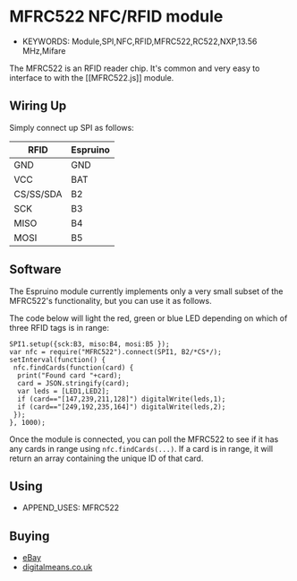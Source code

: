 <!--- Copyright (c) 2015 Gordon Williams, Pur3 Ltd. See the file LICENSE for copying permission. -->
MFRC522 NFC/RFID module
==================

* KEYWORDS: Module,SPI,NFC,RFID,MFRC522,RC522,NXP,13.56 MHz,Mifare

The MFRC522 is an RFID reader chip. It's common and very easy to interface to with the [[MFRC522.js]] module.


Wiring Up
--------

Simply connect up SPI as follows:

| RFID | Espruino |
|------|----------|
| GND | GND |
| VCC | BAT |
| CS/SS/SDA | B2 |
| SCK | B3 |
| MISO | B4 |
| MOSI | B5 |

Software
-------

The Espruino module currently implements only a very small subset of the MFRC522's functionality, but you can use it as follows.

The code below will light the red, green or blue LED depending on which of three RFID tags is in range:

```
SPI1.setup({sck:B3, miso:B4, mosi:B5 });
var nfc = require("MFRC522").connect(SPI1, B2/*CS*/);
setInterval(function() {
 nfc.findCards(function(card) {
  print("Found card "+card);
  card = JSON.stringify(card);
  var leds = [LED1,LED2];
  if (card=="[147,239,211,128]") digitalWrite(leds,1);
  if (card=="[249,192,235,164]") digitalWrite(leds,2);
 });
}, 1000);
```

Once the module is connected, you can poll the MFRC522 to see if it has any cards in range using `nfc.findCards(...)`. If a card is in range, it will return an array containing the unique ID of that card.


Using 
-----

* APPEND_USES: MFRC522

Buying
-----

* [eBay](http://www.ebay.com/sch/i.html?_nkw=MFRC522)
* [digitalmeans.co.uk](https://digitalmeans.co.uk/shop/index.php?route=product/search&tag=MFRC522)

